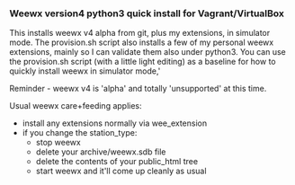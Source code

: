 ### Weewx version4 python3 quick install for Vagrant/VirtualBox

This installs weewx v4 alpha from git, plus my extensions, in simulator mode.  The provision.sh script also installs a few of my personal weewx extensions, mainly so I can validate them also under python3.   You can use the provision.sh script (with a little light editing) as a baseline for how to quickly install weewx in simulator mode,'

Reminder - weewx v4 is 'alpha' and totally 'unsupported' at this time.

Usual weewx care+feeding applies:

* install any extensions normally via wee_extension
* if you change the station_type:
    * stop weewx
    * delete your archive/weewx.sdb file
    * delete the contents of your public_html tree
    * start weewx and it'll come up cleanly as usual


